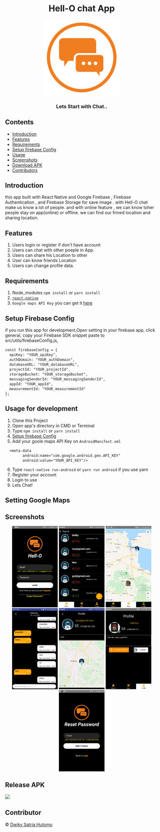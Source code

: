 <h1 align="center">Hell-O chat App</h1>
<p align="center">
  <img width="250" src="./image/logo2.png"/>
</p>
<h3 align="center">
  Lets Start with Chat..
</h3>

## Contents

- [Introduction](#introduction)
- [Features](#features)
- [Requirements](#requirements)
- [Setup firebase Config](#setup-firebase-config)
- [Usage](#usage-for-development)
- [Screenshots](#screenshots)
- [Download APK](#release-apk)
- [Contributors](#contributor)

## Introduction
this app built with React Native and  Google Firebase , Firebase Authentication , and Firebase Storage for save image . with Hell-O chat make us know a lot of people. and with online feature , we can know toher people stay on app(online) or offline. we can find our frined location and sharing location.

## Features
1. Users login or register if don't have account
2. Users can chat with other poeple in App.
3. Users can share his Location to other
4. User can know friends Location
5. Users can change profile data.

## Requirements

1. Node_modules `npm install` or `yarn install`
2. [`react-native`](https://facebook.github.io/react-native/docs/getting-started)
3. `Google maps API Key` you can get it [here](https://developers.google.com/maps/documentation/javascript/get-api-key)

## Setup Firebase Config
if you run this app for development,Open setting in your firebase app, click general, copy your Firebase SDK snippet
paste to src/utils/firebaseConfig.js, 
```
const firebaseConfig = {
  apiKey: "YOUR_apiKey",
  authDomain: "YOUR_authDomain",
  databaseURL: "YOUR_databaseURL",
  projectId: "YOUR_projectId",
  storageBucket: "YOUR_storageBucket",
  messagingSenderId: "YOUR_messagingSenderId",
  appId: "YOUR_appId",
  measurementId: "YOUR_measurementId"
};
```

## Usage for development

1. Clone this Project 
2. Open app's directory in CMD or Terminal
3. Type `npm install` or `yarn install`
4. [Setup firebase Config](#setup-firebase-config)
5. Add your goole maps API Key on `AndroidManifest.xml` 
```
  <meta-data
        android:name="com.google.android.geo.API_KEY"
        android:value="YOUR_API_KEY"/>
  ```
6. Type `react-native run-android` or `yarn run android` if you use yarn
7. Register your account
8. Login to use
9. Lets Chat!



## Setting Google Maps 
 
## Screenshots
<div align="center">
  <img width="150" src="./src/assets/screenshot/Screenshot_20200629-211416_Hell-O Chat.jpg">
  <img width="150" src="./src/assets/screenshot/Screenshot_20200630-114809_Hell-O Chat.jpg">
  <img width="150" src="./src/assets/screenshot/Screenshot_20200628-105012_Hell-O Chat.jpg">

</div>
<div align="center">
  <img width="150" src="./src/assets/screenshot/Screenshot_20200628-105033_Hell-O Chat.jpg">
  <img width="150" src="./src/assets/screenshot/Screenshot_20200630-112900_Hell-O Chat.jpg">
  <img width="150" src="./src/assets/screenshot/Screenshot_20200630-112850_Hell-O Chat.jpg">
  <img width="150" src="./src/assets/screenshot/Screenshot_20200629-211514_Hell-O Chat.jpg">

</div>

## Release APK
<a href="https://bit.ly/3fPsS9N">
  <img src="https://img.shields.io/badge/Download%20on%20the-Google%20Drive-blue.svg?style=popout&logo=google-drive"/>
</a>


## Contributor
© [Dwiky Satria Hutomo](https://github.com/dwikysahut 'Dwiky Satria Hutomo')
